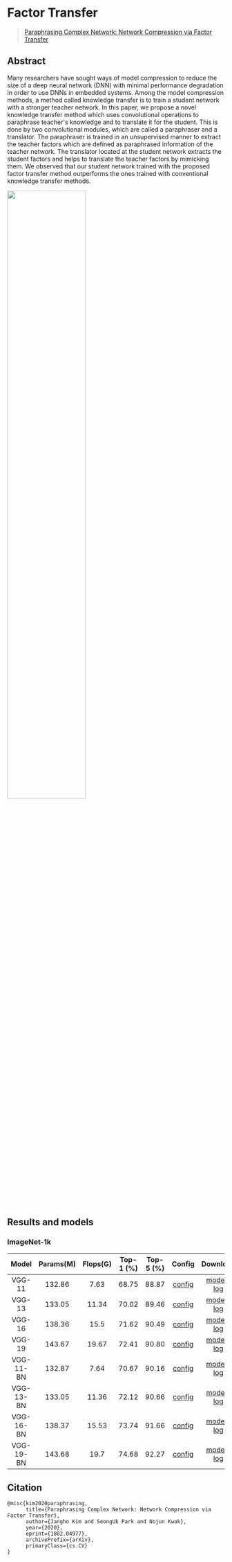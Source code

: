 # Factor Transfer

> [Paraphrasing Complex Network: Network Compression via Factor Transfer](https://arxiv.org/abs/1802.04977)

<!-- [ALGORITHM] -->

## Abstract

Many researchers have sought ways of model compression to reduce the size of a deep neural network (DNN) with minimal performance degradation in order to use DNNs in embedded systems. Among the model compression methods, a method called knowledge transfer is to train a student network with a stronger teacher network. In this paper, we propose a novel knowledge transfer method which uses convolutional operations to paraphrase teacher's knowledge and to translate it for the student. This is done by two convolutional modules, which are called a paraphraser and a translator. The paraphraser is trained in an unsupervised manner to extract the teacher factors which are defined as paraphrased information of the teacher network. The translator located at the student network extracts the student factors and helps to translate the teacher factors by mimicking them. We observed that our student network trained with the proposed factor transfer method outperforms the ones trained with conventional knowledge transfer methods.
<!-- <div align=center> -->
<img src="https://user-images.githubusercontent.com/26739999/142578905-9be586ec-f6fd-4bfb-bbba-432f599d3b9b.png" width="60%"/>
</div>

## Results and models

### ImageNet-1k

|   Model   | Params(M) | Flops(G) | Top-1 (%) | Top-5 (%) |                                    Config                                     |                                    Download                                     |
| :-------: | :-------: | :------: | :-------: | :-------: | :---------------------------------------------------------------------------: | :-----------------------------------------------------------------------------: |
|  VGG-11   |  132.86   |   7.63   |   68.75   |   88.87   | [config](https://github.com/open-mmlab/mmclassification/blob/master/configs/vgg/vgg11_8xb32_in1k.py) | [model](https://download.openmmlab.com/mmclassification/v0/vgg/vgg11_batch256_imagenet_20210208-4271cd6c.pth) \| [log](https://download.openmmlab.com/mmclassification/v0/vgg/vgg11_batch256_imagenet_20210208-4271cd6c.log.json) |
|  VGG-13   |  133.05   |  11.34   |   70.02   |   89.46   | [config](https://github.com/open-mmlab/mmclassification/blob/master/configs/vgg/vgg13_8xb32_in1k.py) | [model](https://download.openmmlab.com/mmclassification/v0/vgg/vgg13_batch256_imagenet_20210208-4d1d6080.pth) \| [log](https://download.openmmlab.com/mmclassification/v0/vgg/vgg13_batch256_imagenet_20210208-4d1d6080.log.json) |
|  VGG-16   |  138.36   |   15.5   |   71.62   |   90.49   | [config](https://github.com/open-mmlab/mmclassification/blob/master/configs/vgg/vgg16_8xb32_in1k.py) | [model](https://download.openmmlab.com/mmclassification/v0/vgg/vgg16_batch256_imagenet_20210208-db26f1a5.pth) \| [log](https://download.openmmlab.com/mmclassification/v0/vgg/vgg16_batch256_imagenet_20210208-db26f1a5.log.json) |
|  VGG-19   |  143.67   |  19.67   |   72.41   |   90.80   | [config](https://github.com/open-mmlab/mmclassification/blob/master/configs/vgg/vgg19_8xb32_in1k.py) | [model](https://download.openmmlab.com/mmclassification/v0/vgg/vgg19_batch256_imagenet_20210208-e6920e4a.pth) \| [log](https://download.openmmlab.com/mmclassification/v0/vgg/vgg19_batch256_imagenet_20210208-e6920e4a.log.json) |
| VGG-11-BN |  132.87   |   7.64   |   70.67   |   90.16   | [config](https://github.com/open-mmlab/mmclassification/blob/master/configs/vgg/vgg11bn_8xb32_in1k.py) | [model](https://download.openmmlab.com/mmclassification/v0/vgg/vgg11_bn_batch256_imagenet_20210207-f244902c.pth) \| [log](https://download.openmmlab.com/mmclassification/v0/vgg/vgg11_bn_batch256_imagenet_20210207-f244902c.log.json) |
| VGG-13-BN |  133.05   |  11.36   |   72.12   |   90.66   | [config](https://github.com/open-mmlab/mmclassification/blob/master/configs/vgg/vgg13bn_8xb32_in1k.py) | [model](https://download.openmmlab.com/mmclassification/v0/vgg/vgg13_bn_batch256_imagenet_20210207-1a8b7864.pth) \| [log](https://download.openmmlab.com/mmclassification/v0/vgg/vgg13_bn_batch256_imagenet_20210207-1a8b7864.log.json) |
| VGG-16-BN |  138.37   |  15.53   |   73.74   |   91.66   | [config](https://github.com/open-mmlab/mmclassification/blob/master/configs/vgg/vgg16bn_8xb32_in1k.py) | [model](https://download.openmmlab.com/mmclassification/v0/vgg/vgg16_bn_batch256_imagenet_20210208-7e55cd29.pth) \| [log](https://download.openmmlab.com/mmclassification/v0/vgg/vgg16_bn_batch256_imagenet_20210208-7e55cd29.log.json) |
| VGG-19-BN |  143.68   |   19.7   |   74.68   |   92.27   | [config](https://github.com/open-mmlab/mmclassification/blob/master/configs/vgg/vgg19bn_8xb32_in1k.py) | [model](https://download.openmmlab.com/mmclassification/v0/vgg/vgg19_bn_batch256_imagenet_20210208-da620c4f.pth) \| [log](https://download.openmmlab.com/mmclassification/v0/vgg/vgg19_bn_batch256_imagenet_20210208-da620c4f.log.json) |

## Citation

```
@misc{kim2020paraphrasing,
      title={Paraphrasing Complex Network: Network Compression via Factor Transfer}, 
      author={Jangho Kim and SeongUk Park and Nojun Kwak},
      year={2020},
      eprint={1802.04977},
      archivePrefix={arXiv},
      primaryClass={cs.CV}
}
```
